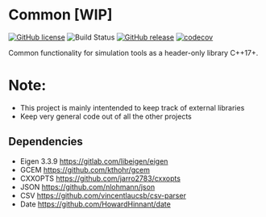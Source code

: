 # Common [WIP]
[![GitHub license](https://img.shields.io/github/license/SFCMM/Common)](https://github.com/SFCMM/Common/blob/main/LICENSE)
![Build Status](https://github.com/SFCMM/Common/actions/workflows/cmake.yml/badge.svg)
[![GitHub release](https://img.shields.io/github/release/SFCMM/Common)](https://github.com/SFCMM/Common/releases/)
[![codecov](https://codecov.io/gh/SFCMM/Common/branch/main/graph/badge.svg?token=YWFY0RE7G5)](https://codecov.io/gh/SFCMM/Common)

Common functionality for simulation tools as a header-only library C++17+.

# Note:
- This project is mainly intentended to keep track of external libraries
- Keep very general code out of all the other projects

## Dependencies
* Eigen 3.3.9 https://gitlab.com/libeigen/eigen
* GCEM https://github.com/kthohr/gcem
* CXXOPTS https://github.com/jarro2783/cxxopts 
* JSON https://github.com/nlohmann/json
* CSV https://github.com/vincentlaucsb/csv-parser
* Date https://github.com/HowardHinnant/date

